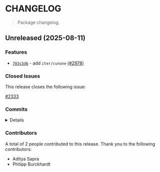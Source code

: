# CHANGELOG

> Package changelog.

<section class="release" id="unreleased">

## Unreleased (2025-08-11)

<section class="features">

### Features

-   [`783c5d6`](https://github.com/stdlib-js/stdlib/commit/783c5d60fa197f8fa6a7eedc2497d610e541f6cb) - add `iter/cunone` [(#2978)](https://github.com/stdlib-js/stdlib/pull/2978 )

</section>

<!-- /.features -->

<section class="issues">

### Closed Issues

This release closes the following issue:

[#2333](https://github.com/stdlib-js/stdlib/issues/2333)

</section>

<!-- /.issues -->

<section class="commits">

### Commits

<details>

-   [`43e7a33`](https://github.com/stdlib-js/stdlib/commit/43e7a3386606e54475e872d24ddf11fa6c122c42) - **chore:** minor clean-up after code review _(by Philipp Burckhardt)_
-   [`783c5d6`](https://github.com/stdlib-js/stdlib/commit/783c5d60fa197f8fa6a7eedc2497d610e541f6cb) - **feat:** add `iter/cunone` [(#2978)](https://github.com/stdlib-js/stdlib/pull/2978 ) _(by Aditya Sapra, Philipp Burckhardt)_

</details>

</section>

<!-- /.commits -->

<section class="contributors">

### Contributors

A total of 2 people contributed to this release. Thank you to the following contributors:

-   Aditya Sapra
-   Philipp Burckhardt

</section>

<!-- /.contributors -->

</section>

<!-- /.release -->

